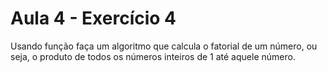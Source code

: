 # Aula 4 - Exercício 4

Usando função faça um algoritmo que calcula o fatorial de um número, ou seja, o produto de todos os números inteiros de 1 até aquele número.

```go
```
